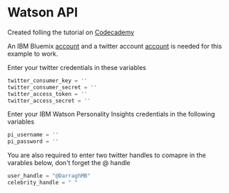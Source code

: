 # Watson API

Created folling the tutorial on [Codecademy](https://www.codecademy.com/learn/ibm-watson)

An IBM Bluemix [account](https://console.ng.bluemix.net/registration/?target=%2Fdashboard%2Fapps "Bluemix Sign up") and a twitter account [account](https://www.twitter.com "Twitter homepage") is needed for this example to work.

Enter your twitter credentials in these variables 
```python
twitter_consumer_key = ''
twitter_consumer_secret = ''
twitter_access_token = ''
twitter_access_secret = ''
```


Enter your IBM Watson Personality Insights credentials in the following variables 

```python
pi_username = ''
pi_password = ''
```

You are also required to enter two twitter handles to comapre in the varables below, don't forget the @ handle

```python
user_handle = "@DarraghMB"
celebrity_handle = " "
```